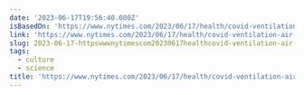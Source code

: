 ```yaml
---
date: '2023-06-17T19:56:40.000Z'
isBasedOn: 'https://www.nytimes.com/2023/06/17/health/covid-ventilation-air-quality.html'
link: 'https://www.nytimes.com/2023/06/17/health/covid-ventilation-air-quality.html'
slug: 2023-06-17-httpswwwnytimescom20230617healthcovid-ventilation-air-qualityhtml
tags:
  - culture
  - science
title: 'https://www.nytimes.com/2023/06/17/health/covid-ventilation-air-quality.html'
---
```


